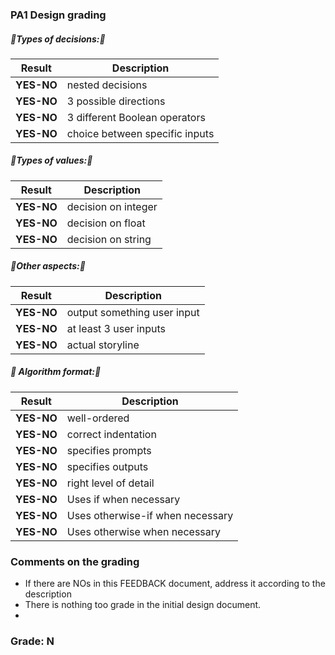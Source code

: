 ### PA1 Design grading

##### 🔺Types of decisions:🔻

|Result |Description|
|------------|-----------------------------------------|
| **YES-NO** | nested decisions |
| **YES-NO** | 3 possible directions|
| **YES-NO** | 3 different Boolean operators|
| **YES-NO** | choice between specific inputs|

##### 🔺Types of values:🔻

|Result |Description|
|------------|-----------------------------------------|
| **YES-NO** | decision on integer|
| **YES-NO** | decision on float|
| **YES-NO** | decision on string|

##### 🔺Other aspects:🔻

|Result |Description|
|------------|-----------------------------------------|
| **YES-NO** | output something user input|
| **YES-NO** | at least 3 user inputs|
| **YES-NO** | actual storyline|

##### 🔺 Algorithm format:🔻

|Result |Description|
|------------|-----------------------------------------|
| **YES-NO** | well-ordered|
| **YES-NO** | correct indentation|
| **YES-NO** | specifies prompts|
| **YES-NO** | specifies outputs|
| **YES-NO** | right level of detail|
| **YES-NO** | Uses if when necessary|
| **YES-NO** | Uses otherwise-if when necessary|
| **YES-NO** | Uses otherwise when necessary|

### Comments on the grading
- If there are NOs in this FEEDBACK document, address it according to the description
- There is nothing too grade in the initial design document. 
- 
### Grade: N